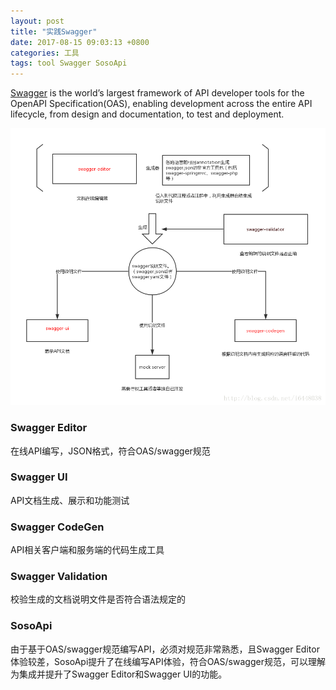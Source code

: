 ```yaml
---
layout: post
title: "实践Swagger"
date: 2017-08-15 09:03:13 +0800
categories: 工具
tags: tool Swagger SosoApi
---
```


[Swagger](https://swagger.io/) is the world’s largest framework of API developer tools for the OpenAPI Specification(OAS), enabling development across the entire API lifecycle, from design and documentation, to test and deployment.

![swagger-architecture](/images/swagger-architecture.png)

### Swagger Editor

在线API编写，JSON格式，符合OAS/swagger规范

### Swagger UI

API文档生成、展示和功能测试

### Swagger CodeGen

API相关客户端和服务端的代码生成工具

### Swagger Validation

校验生成的文档说明文件是否符合语法规定的

### SosoApi

由于基于OAS/swagger规范编写API，必须对规范非常熟悉，且Swagger Editor体验较差，SosoApi提升了在线编写API体验，符合OAS/swagger规范，可以理解为集成并提升了Swagger Editor和Swagger UI的功能。